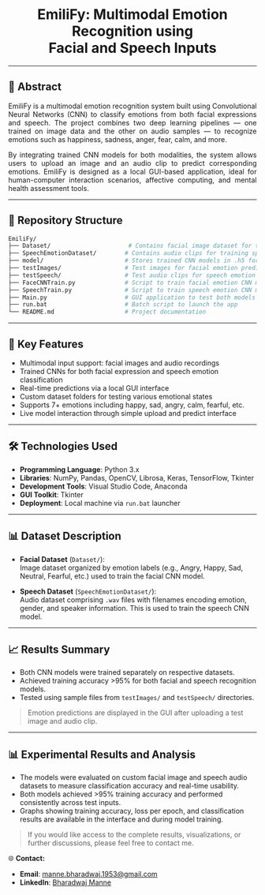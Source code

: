<h1 align="center">
EmiliFy: Multimodal Emotion Recognition using <br> Facial and Speech Inputs
</h1>

---

## 📝 Abstract

<div align="justify">

EmiliFy is a multimodal emotion recognition system built using Convolutional Neural Networks (CNN) to classify emotions from both facial expressions and speech. The project combines two deep learning pipelines — one trained on image data and the other on audio samples — to recognize emotions such as happiness, sadness, anger, fear, calm, and more.

By integrating trained CNN models for both modalities, the system allows users to upload an image and an audio clip to predict corresponding emotions. EmiliFy is designed as a local GUI-based application, ideal for human-computer interaction scenarios, affective computing, and mental health assessment tools.

</div>

---

## 📁 Repository Structure

```bash
EmiliFy/
├── Dataset/                      # Contains facial image dataset for training
├── SpeechEmotionDataset/        # Contains audio clips for training speech emotion model
├── model/                       # Stores trained CNN models in .h5 format
├── testImages/                  # Test images for facial emotion prediction
├── testSpeech/                  # Test audio clips for speech emotion prediction
├── FaceCNNTrain.py              # Script to train facial emotion CNN model
├── SpeechTrain.py               # Script to train speech emotion CNN model
├── Main.py                      # GUI application to test both models
├── run.bat                      # Batch script to launch the app
└── README.md                    # Project documentation
```
---
## 🎯 Key Features

- Multimodal input support: facial images and audio recordings  
- Trained CNNs for both facial expression and speech emotion classification  
- Real-time predictions via a local GUI interface  
- Custom dataset folders for testing various emotional states  
- Supports 7+ emotions including happy, sad, angry, calm, fearful, etc.  
- Live model interaction through simple upload and predict interface  

---

## 🛠️ Technologies Used

- **Programming Language**: Python 3.x  
- **Libraries**: NumPy, Pandas, OpenCV, Librosa, Keras, TensorFlow, Tkinter  
- **Development Tools**: Visual Studio Code, Anaconda  
- **GUI Toolkit**: Tkinter  
- **Deployment**: Local machine via `run.bat` launcher  

---

## 📊 Dataset Description

- **Facial Dataset** (`Dataset/`):  
  Image dataset organized by emotion labels (e.g., Angry, Happy, Sad, Neutral, Fearful, etc.) used to train the facial CNN model.

- **Speech Dataset** (`SpeechEmotionDataset/`):  
  Audio dataset comprising `.wav` files with filenames encoding emotion, gender, and speaker information. This is used to train the speech CNN model.

---

## 📈 Results Summary

- Both CNN models were trained separately on respective datasets.  
- Achieved training accuracy >95% for both facial and speech recognition models.  
- Tested using sample files from `testImages/` and `testSpeech/` directories.  

> Emotion predictions are displayed in the GUI after uploading a test image and audio clip.
---

## 📊 Experimental Results and Analysis

- The models were evaluated on custom facial image and speech audio datasets to measure classification accuracy and real-time usability.  
- Both models achieved >95% training accuracy and performed consistently across test inputs.  
- Graphs showing training accuracy, loss per epoch, and classification results are available in the interface and during model training.

> If you would like access to the complete results, visualizations, or further discussions, please feel free to contact me.

🌐 **Contact:** 
- **Email**: manne.bharadwaj.1953@gmail.com
- **LinkedIn**: [Bharadwaj Manne](https://www.linkedin.com/in/bharadwaj-manne-711476249/)
